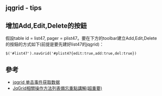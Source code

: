 jqgrid - tips
------

## 增加Add,Edit,Delete的按鈕
假設table id = list47, pager = plist47。要在下方的toolbar建立Add,Edit,Delete的按鈕的方式如下(前提是要先建好list47的jqgrid)：

	$('#list47').navGrid('#plist47{edit:true,add:true,del:true})



## 參考

* [jqgrid 单击事件获取数据](http://blog.csdn.net/xiguame/article/details/11191719)
* [JqGrid相關操作方法列表備忘重點講解(超重要)](http://blog.csdn.net/hurryjiang/article/details/6891115)